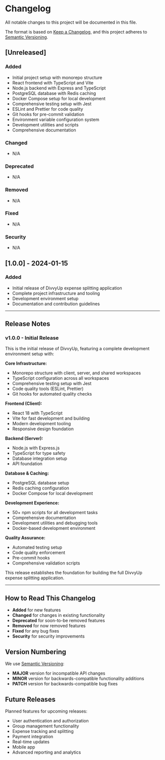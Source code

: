 # Changelog

All notable changes to this project will be documented in this file.

The format is based on [Keep a Changelog](https://keepachangelog.com/en/1.0.0/),
and this project adheres to [Semantic Versioning](https://semver.org/spec/v2.0.0.html).

## [Unreleased]

### Added
- Initial project setup with monorepo structure
- React frontend with TypeScript and Vite
- Node.js backend with Express and TypeScript
- PostgreSQL database with Redis caching
- Docker Compose setup for local development
- Comprehensive testing setup with Jest
- ESLint and Prettier for code quality
- Git hooks for pre-commit validation
- Environment variable configuration system
- Development utilities and scripts
- Comprehensive documentation

### Changed
- N/A

### Deprecated
- N/A

### Removed
- N/A

### Fixed
- N/A

### Security
- N/A

## [1.0.0] - 2024-01-15

### Added
- Initial release of DivvyUp expense splitting application
- Complete project infrastructure and tooling
- Development environment setup
- Documentation and contribution guidelines

---

## Release Notes

### v1.0.0 - Initial Release

This is the initial release of DivvyUp, featuring a complete development environment setup with:

**Core Infrastructure:**
- Monorepo structure with client, server, and shared workspaces
- TypeScript configuration across all workspaces
- Comprehensive testing setup with Jest
- Code quality tools (ESLint, Prettier)
- Git hooks for automated quality checks

**Frontend (Client):**
- React 18 with TypeScript
- Vite for fast development and building
- Modern development tooling
- Responsive design foundation

**Backend (Server):**
- Node.js with Express.js
- TypeScript for type safety
- Database integration setup
- API foundation

**Database & Caching:**
- PostgreSQL database setup
- Redis caching configuration
- Docker Compose for local development

**Development Experience:**
- 50+ npm scripts for all development tasks
- Comprehensive documentation
- Development utilities and debugging tools
- Docker-based development environment

**Quality Assurance:**
- Automated testing setup
- Code quality enforcement
- Pre-commit hooks
- Comprehensive validation scripts

This release establishes the foundation for building the full DivvyUp expense splitting application.

---

## How to Read This Changelog

- **Added** for new features
- **Changed** for changes in existing functionality
- **Deprecated** for soon-to-be removed features
- **Removed** for now removed features
- **Fixed** for any bug fixes
- **Security** for security improvements

## Version Numbering

We use [Semantic Versioning](https://semver.org/):
- **MAJOR** version for incompatible API changes
- **MINOR** version for backwards-compatible functionality additions
- **PATCH** version for backwards-compatible bug fixes

## Future Releases

Planned features for upcoming releases:
- User authentication and authorization
- Group management functionality
- Expense tracking and splitting
- Payment integration
- Real-time updates
- Mobile app
- Advanced reporting and analytics
